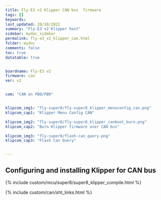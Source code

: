 ```yaml
---
title: Fly-E3 v2 Klipper CAN bus  firmware
tags: []
keywords: 
last_updated: 20/10/2022
summary: "Fly-E3 v2 Klipper host"
sidebar: mydoc_sidebar
permalink: fly-e3_v2_klipper_can.html
folder: mydoc
comments: false
toc: true
datatable: true


boardname: Fly-E3 v2
firmware: can
ver: v2


com: "CAN on PB8/PB9"


klipcom_img1: "fly-super8/fly-super8_klipper_menuconfig_can.png"
klipcom_cap1: "Klipper Menu Config CAN"

klipcom_img2: "fly-super8/fly-super8_klipper_canboot_burn.png"
klipcom_cap2: "Burn Klipper firmware over CAN bus"

klipcom_img3: "fly-super8/flash-can_query.png"
klipcom_cap3: "Flash Can Query"


---
```


## Configuring and installing Klipper for CAN bus

{% include custom/mcu/super8/super8_klipper_compile.html %}

{% include custom/can/sht_links.html %}

